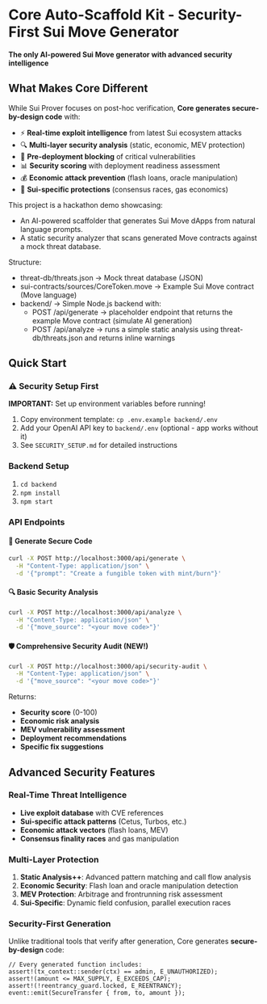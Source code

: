 # Core Auto-Scaffold Kit - Security-First Sui Move Generator

 **The only AI-powered Sui Move generator with advanced security intelligence**

##  **What Makes Core Different**

While Sui Prover focuses on post-hoc verification, **Core generates secure-by-design code** with:

- ⚡ **Real-time exploit intelligence** from latest Sui ecosystem attacks
- 🔍 **Multi-layer security analysis** (static, economic, MEV protection)
- 🚫 **Pre-deployment blocking** of critical vulnerabilities
- 📊 **Security scoring** with deployment readiness assessment
- 💰 **Economic attack prevention** (flash loans, oracle manipulation)
- 🔗 **Sui-specific protections** (consensus races, gas economics)

This project is a hackathon demo showcasing:
- An AI-powered scaffolder that generates Sui Move dApps from natural language prompts.
- A static security analyzer that scans generated Move contracts against a mock threat database.

Structure:
- threat-db/threats.json  -> Mock threat database (JSON)
- sui-contracts/sources/CoreToken.move -> Example Sui Move contract (Move language)
- backend/ -> Simple Node.js backend with:
  - POST /api/generate  -> placeholder endpoint that returns the example Move contract (simulate AI generation)
  - POST /api/analyze   -> runs a simple static analysis using threat-db/threats.json and returns inline warnings

## **Quick Start**

### ⚠️ **Security Setup First**
**IMPORTANT:** Set up environment variables before running!

1. Copy environment template: `cp .env.example backend/.env`
2. Add your OpenAI API key to `backend/.env` (optional - app works without it)
3. See `SECURITY_SETUP.md` for detailed instructions

### Backend Setup
1. `cd backend`
2. `npm install`
3. `npm start`

### API Endpoints

#### 🎨 **Generate Secure Code**
```bash
curl -X POST http://localhost:3000/api/generate \
  -H "Content-Type: application/json" \
  -d '{"prompt": "Create a fungible token with mint/burn"}'
```

#### 🔍 **Basic Security Analysis**
```bash
curl -X POST http://localhost:3000/api/analyze \
  -H "Content-Type: application/json" \
  -d '{"move_source": "<your move code>"}'
```

#### 🛡️ **Comprehensive Security Audit** (NEW!)
```bash
curl -X POST http://localhost:3000/api/security-audit \
  -H "Content-Type: application/json" \
  -d '{"move_source": "<your move code>"}'
```

Returns:
- **Security score** (0-100)
- **Economic risk analysis**
- **MEV vulnerability assessment**
- **Deployment recommendations**
- **Specific fix suggestions**

## **Advanced Security Features**

### **Real-Time Threat Intelligence**
- **Live exploit database** with CVE references
- **Sui-specific attack patterns** (Cetus, Turbos, etc.)
- **Economic attack vectors** (flash loans, MEV)
- **Consensus finality races** and gas manipulation

### **Multi-Layer Protection**
1. **Static Analysis++**: Advanced pattern matching and call flow analysis
2. **Economic Security**: Flash loan and oracle manipulation detection
3. **MEV Protection**: Arbitrage and frontrunning risk assessment
4. **Sui-Specific**: Dynamic field confusion, parallel execution races

### **Security-First Generation**
Unlike traditional tools that verify after generation, Core generates **secure-by-design** code:

```move
// Every generated function includes:
assert!(tx_context::sender(ctx) == admin, E_UNAUTHORIZED);  
assert!(amount <= MAX_SUPPLY, E_EXCEEDS_CAP);              
assert!(!reentrancy_guard.locked, E_REENTRANCY);           
event::emit(SecureTransfer { from, to, amount });          
```


